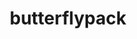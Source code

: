 ---
title: "butterflypack"
layout: cache
categories: [package, develop]
meta: {"versions": ["2.4.0"], "compilers": ["cce@=15.0.1", "gcc@=10.3.0", "gcc@=11.4.0", "gcc@=9.4.0", "oneapi@=2024.2.0", "oneapi@=2024.2.1"], "oss": ["rhel8", "sle_hpc15", "ubuntu20.04", "ubuntu22.04"], "platforms": ["linux"], "targets": ["neoverse_v1", "neoverse_v2", "ppc64le", "x86_64_v3", "x86_64_v4", "zen4"], "stacks": ["e4s", "e4s-cray-rhel", "e4s-cray-sles", "e4s-neoverse-v2", "e4s-neoverse_v1", "e4s-oneapi", "e4s-power", "e4s-rocm-external", "root"], "num_specs": 40, "num_specs_by_stack": {"e4s-cray-rhel": 1, "root": 40, "e4s-cray-sles": 2, "e4s-power": 5, "e4s-neoverse_v1": 5, "e4s-neoverse-v2": 6, "e4s": 10, "e4s-rocm-external": 5, "e4s-oneapi": 6}}
spec_details: [{"hash": "6ameb5iy2wt7j2fzl74kark5x4y6xlik", "compiler": "cce@=15.0.1", "versions": ["2.4.0"], "os": "rhel8", "platform": "linux", "target": "zen4", "variants": ["build_system=cmake", "build_type=Release", "generator=make", "~ipo", "+openmp", "+shared"], "stacks": ["e4s-cray-rhel", "root"], "size": "-", "tarball": "https://binaries.spack.io/develop/build_cache/linux-rhel8-zen4/cce-15.0.1/butterflypack-2.4.0/linux-rhel8-zen4-cce-15.0.1-butterflypack-2.4.0-6ameb5iy2wt7j2fzl74kark5x4y6xlik.spack"}, {"hash": "s3zcr7aqs2533stpq2ptgtlp2mmfci7m", "compiler": "gcc@=10.3.0", "versions": ["2.4.0"], "os": "sle_hpc15", "platform": "linux", "target": "x86_64_v4", "variants": ["build_system=cmake", "build_type=Release", "generator=make", "~ipo", "+openmp", "+shared"], "stacks": ["e4s-cray-sles", "root"], "size": "-", "tarball": "https://binaries.spack.io/develop/build_cache/linux-sle_hpc15-x86_64_v4/gcc-10.3.0/butterflypack-2.4.0/linux-sle_hpc15-x86_64_v4-gcc-10.3.0-butterflypack-2.4.0-s3zcr7aqs2533stpq2ptgtlp2mmfci7m.spack"}, {"hash": "digaj6l4v4ucuvoxnlgttdsre4qpyval", "compiler": "gcc@=10.3.0", "versions": ["2.4.0"], "os": "sle_hpc15", "platform": "linux", "target": "x86_64_v4", "variants": ["build_system=cmake", "build_type=Release", "generator=make", "~ipo", "+openmp", "+shared"], "stacks": ["e4s-cray-sles", "root"], "size": "-", "tarball": "https://binaries.spack.io/develop/build_cache/linux-sle_hpc15-x86_64_v4/gcc-10.3.0/butterflypack-2.4.0/linux-sle_hpc15-x86_64_v4-gcc-10.3.0-butterflypack-2.4.0-digaj6l4v4ucuvoxnlgttdsre4qpyval.spack"}, {"hash": "kgtxjmqm7toswr2e2jpxgkzxanp74noi", "compiler": "gcc@=9.4.0", "versions": ["2.4.0"], "os": "ubuntu20.04", "platform": "linux", "target": "ppc64le", "variants": ["build_system=cmake", "build_type=Release", "generator=make", "~ipo", "+openmp", "+shared"], "stacks": ["e4s-power", "root"], "size": "-", "tarball": "https://binaries.spack.io/develop/build_cache/linux-ubuntu20.04-ppc64le/gcc-9.4.0/butterflypack-2.4.0/linux-ubuntu20.04-ppc64le-gcc-9.4.0-butterflypack-2.4.0-kgtxjmqm7toswr2e2jpxgkzxanp74noi.spack"}, {"hash": "r5w4rmmuf732hkofrk6dpghw7o4wi34q", "compiler": "gcc@=9.4.0", "versions": ["2.4.0"], "os": "ubuntu20.04", "platform": "linux", "target": "ppc64le", "variants": ["build_system=cmake", "build_type=Release", "generator=make", "~ipo", "+openmp", "+shared"], "stacks": ["e4s-power", "root"], "size": "-", "tarball": "https://binaries.spack.io/develop/build_cache/linux-ubuntu20.04-ppc64le/gcc-9.4.0/butterflypack-2.4.0/linux-ubuntu20.04-ppc64le-gcc-9.4.0-butterflypack-2.4.0-r5w4rmmuf732hkofrk6dpghw7o4wi34q.spack"}, {"hash": "mfg2vafwc6sjrexcruufvfalthmbpio3", "compiler": "gcc@=9.4.0", "versions": ["2.4.0"], "os": "ubuntu20.04", "platform": "linux", "target": "ppc64le", "variants": ["build_system=cmake", "build_type=Release", "generator=make", "~ipo", "+openmp", "+shared"], "stacks": ["e4s-power", "root"], "size": "-", "tarball": "https://binaries.spack.io/develop/build_cache/linux-ubuntu20.04-ppc64le/gcc-9.4.0/butterflypack-2.4.0/linux-ubuntu20.04-ppc64le-gcc-9.4.0-butterflypack-2.4.0-mfg2vafwc6sjrexcruufvfalthmbpio3.spack"}, {"hash": "cafiyt7lkfg6ujbqlvkglz5jyq47jxwf", "compiler": "gcc@=9.4.0", "versions": ["2.4.0"], "os": "ubuntu20.04", "platform": "linux", "target": "ppc64le", "variants": ["build_system=cmake", "build_type=Release", "generator=make", "~ipo", "+openmp", "+shared"], "stacks": ["e4s-power", "root"], "size": "-", "tarball": "https://binaries.spack.io/develop/build_cache/linux-ubuntu20.04-ppc64le/gcc-9.4.0/butterflypack-2.4.0/linux-ubuntu20.04-ppc64le-gcc-9.4.0-butterflypack-2.4.0-cafiyt7lkfg6ujbqlvkglz5jyq47jxwf.spack"}, {"hash": "b7i3pt7f73a7n7d2vqwu4h2drg6yy3n2", "compiler": "gcc@=9.4.0", "versions": ["2.4.0"], "os": "ubuntu20.04", "platform": "linux", "target": "ppc64le", "variants": ["build_system=cmake", "build_type=Release", "generator=make", "~ipo", "+openmp", "+shared"], "stacks": ["e4s-power", "root"], "size": "-", "tarball": "https://binaries.spack.io/develop/build_cache/linux-ubuntu20.04-ppc64le/gcc-9.4.0/butterflypack-2.4.0/linux-ubuntu20.04-ppc64le-gcc-9.4.0-butterflypack-2.4.0-b7i3pt7f73a7n7d2vqwu4h2drg6yy3n2.spack"}, {"hash": "i2fa2yavnlmflgx53ytwueiaafwje24r", "compiler": "gcc@=11.4.0", "versions": ["2.4.0"], "os": "ubuntu22.04", "platform": "linux", "target": "neoverse_v1", "variants": ["build_system=cmake", "build_type=Release", "generator=make", "~ipo", "+openmp", "+shared"], "stacks": ["e4s-neoverse_v1", "root"], "size": "-", "tarball": "https://binaries.spack.io/develop/build_cache/linux-ubuntu22.04-neoverse_v1/gcc-11.4.0/butterflypack-2.4.0/linux-ubuntu22.04-neoverse_v1-gcc-11.4.0-butterflypack-2.4.0-i2fa2yavnlmflgx53ytwueiaafwje24r.spack"}, {"hash": "tczgb7uce7buckc3tcoyeiwixexepv5z", "compiler": "gcc@=11.4.0", "versions": ["2.4.0"], "os": "ubuntu22.04", "platform": "linux", "target": "neoverse_v1", "variants": ["build_system=cmake", "build_type=Release", "generator=make", "~ipo", "+openmp", "+shared"], "stacks": ["e4s-neoverse_v1", "root"], "size": "-", "tarball": "https://binaries.spack.io/develop/build_cache/linux-ubuntu22.04-neoverse_v1/gcc-11.4.0/butterflypack-2.4.0/linux-ubuntu22.04-neoverse_v1-gcc-11.4.0-butterflypack-2.4.0-tczgb7uce7buckc3tcoyeiwixexepv5z.spack"}, {"hash": "2e56mdj6bt353ughhnlrvwy2rgzi6pal", "compiler": "gcc@=11.4.0", "versions": ["2.4.0"], "os": "ubuntu22.04", "platform": "linux", "target": "neoverse_v1", "variants": ["build_system=cmake", "build_type=Release", "generator=make", "~ipo", "+openmp", "+shared"], "stacks": ["e4s-neoverse_v1", "root"], "size": "-", "tarball": "https://binaries.spack.io/develop/build_cache/linux-ubuntu22.04-neoverse_v1/gcc-11.4.0/butterflypack-2.4.0/linux-ubuntu22.04-neoverse_v1-gcc-11.4.0-butterflypack-2.4.0-2e56mdj6bt353ughhnlrvwy2rgzi6pal.spack"}, {"hash": "5fzekwfle7v2eq6lbx77hfrd2ogkgl7t", "compiler": "gcc@=11.4.0", "versions": ["2.4.0"], "os": "ubuntu22.04", "platform": "linux", "target": "neoverse_v1", "variants": ["build_system=cmake", "build_type=Release", "generator=make", "~ipo", "+openmp", "+shared"], "stacks": ["e4s-neoverse_v1", "root"], "size": "-", "tarball": "https://binaries.spack.io/develop/build_cache/linux-ubuntu22.04-neoverse_v1/gcc-11.4.0/butterflypack-2.4.0/linux-ubuntu22.04-neoverse_v1-gcc-11.4.0-butterflypack-2.4.0-5fzekwfle7v2eq6lbx77hfrd2ogkgl7t.spack"}, {"hash": "sesyo5x32g52ffjdguogywth3ph53623", "compiler": "gcc@=11.4.0", "versions": ["2.4.0"], "os": "ubuntu22.04", "platform": "linux", "target": "neoverse_v1", "variants": ["build_system=cmake", "build_type=Release", "generator=make", "~ipo", "+openmp", "+shared"], "stacks": ["e4s-neoverse_v1", "root"], "size": "-", "tarball": "https://binaries.spack.io/develop/build_cache/linux-ubuntu22.04-neoverse_v1/gcc-11.4.0/butterflypack-2.4.0/linux-ubuntu22.04-neoverse_v1-gcc-11.4.0-butterflypack-2.4.0-sesyo5x32g52ffjdguogywth3ph53623.spack"}, {"hash": "tphocovql4lpl4x4re2cbnupjhrypj4x", "compiler": "gcc@=11.4.0", "versions": ["2.4.0"], "os": "ubuntu22.04", "platform": "linux", "target": "neoverse_v2", "variants": ["build_system=cmake", "build_type=Release", "generator=make", "~ipo", "+openmp", "+shared"], "stacks": ["e4s-neoverse-v2", "root"], "size": "-", "tarball": "https://binaries.spack.io/develop/build_cache/linux-ubuntu22.04-neoverse_v2/gcc-11.4.0/butterflypack-2.4.0/linux-ubuntu22.04-neoverse_v2-gcc-11.4.0-butterflypack-2.4.0-tphocovql4lpl4x4re2cbnupjhrypj4x.spack"}, {"hash": "rtjditocxfpo54r5c62ncwskzzd65b4u", "compiler": "gcc@=11.4.0", "versions": ["2.4.0"], "os": "ubuntu22.04", "platform": "linux", "target": "neoverse_v2", "variants": ["build_system=cmake", "build_type=Release", "generator=make", "~ipo", "+openmp", "+shared"], "stacks": ["e4s-neoverse-v2", "root"], "size": "-", "tarball": "https://binaries.spack.io/develop/build_cache/linux-ubuntu22.04-neoverse_v2/gcc-11.4.0/butterflypack-2.4.0/linux-ubuntu22.04-neoverse_v2-gcc-11.4.0-butterflypack-2.4.0-rtjditocxfpo54r5c62ncwskzzd65b4u.spack"}, {"hash": "rbcaabek7357znh3muh26kbcfwhzrtu6", "compiler": "gcc@=11.4.0", "versions": ["2.4.0"], "os": "ubuntu22.04", "platform": "linux", "target": "neoverse_v2", "variants": ["build_system=cmake", "build_type=Release", "generator=make", "~ipo", "+openmp", "+shared"], "stacks": ["e4s-neoverse-v2", "root"], "size": "-", "tarball": "https://binaries.spack.io/develop/build_cache/linux-ubuntu22.04-neoverse_v2/gcc-11.4.0/butterflypack-2.4.0/linux-ubuntu22.04-neoverse_v2-gcc-11.4.0-butterflypack-2.4.0-rbcaabek7357znh3muh26kbcfwhzrtu6.spack"}, {"hash": "7trzu2vcloome2hhvs6c22v273m7sov3", "compiler": "gcc@=11.4.0", "versions": ["2.4.0"], "os": "ubuntu22.04", "platform": "linux", "target": "neoverse_v2", "variants": ["build_system=cmake", "build_type=Release", "generator=make", "~ipo", "+openmp", "+shared"], "stacks": ["e4s-neoverse-v2", "root"], "size": "-", "tarball": "https://binaries.spack.io/develop/build_cache/linux-ubuntu22.04-neoverse_v2/gcc-11.4.0/butterflypack-2.4.0/linux-ubuntu22.04-neoverse_v2-gcc-11.4.0-butterflypack-2.4.0-7trzu2vcloome2hhvs6c22v273m7sov3.spack"}, {"hash": "kc24dxbpul35ijjzkmbcfllr46xajqdj", "compiler": "gcc@=11.4.0", "versions": ["2.4.0"], "os": "ubuntu22.04", "platform": "linux", "target": "neoverse_v2", "variants": ["build_system=cmake", "build_type=Release", "generator=make", "~ipo", "+openmp", "+shared"], "stacks": ["e4s-neoverse-v2", "root"], "size": "-", "tarball": "https://binaries.spack.io/develop/build_cache/linux-ubuntu22.04-neoverse_v2/gcc-11.4.0/butterflypack-2.4.0/linux-ubuntu22.04-neoverse_v2-gcc-11.4.0-butterflypack-2.4.0-kc24dxbpul35ijjzkmbcfllr46xajqdj.spack"}, {"hash": "tzjtouwm5epywbkr3s3esucidtd5ar5k", "compiler": "gcc@=11.4.0", "versions": ["2.4.0"], "os": "ubuntu22.04", "platform": "linux", "target": "neoverse_v2", "variants": ["build_system=cmake", "build_type=Release", "generator=make", "~ipo", "+openmp", "+shared"], "stacks": ["e4s-neoverse-v2", "root"], "size": "-", "tarball": "https://binaries.spack.io/develop/build_cache/linux-ubuntu22.04-neoverse_v2/gcc-11.4.0/butterflypack-2.4.0/linux-ubuntu22.04-neoverse_v2-gcc-11.4.0-butterflypack-2.4.0-tzjtouwm5epywbkr3s3esucidtd5ar5k.spack"}, {"hash": "oafuf35ts76s3dbrgru7bglehp6knce7", "compiler": "gcc@=11.4.0", "versions": ["2.4.0"], "os": "ubuntu22.04", "platform": "linux", "target": "x86_64_v3", "variants": ["build_system=cmake", "build_type=Release", "generator=make", "~ipo", "+openmp", "+shared"], "stacks": ["e4s", "root"], "size": "-", "tarball": "https://binaries.spack.io/develop/build_cache/linux-ubuntu22.04-x86_64_v3/gcc-11.4.0/butterflypack-2.4.0/linux-ubuntu22.04-x86_64_v3-gcc-11.4.0-butterflypack-2.4.0-oafuf35ts76s3dbrgru7bglehp6knce7.spack"}, {"hash": "modirrykrj2ev2tq5pvo6rkuj5c74sz7", "compiler": "gcc@=11.4.0", "versions": ["2.4.0"], "os": "ubuntu22.04", "platform": "linux", "target": "x86_64_v3", "variants": ["build_system=cmake", "build_type=Release", "generator=make", "~ipo", "+openmp", "+shared"], "stacks": ["e4s-rocm-external", "root"], "size": "-", "tarball": "https://binaries.spack.io/develop/build_cache/linux-ubuntu22.04-x86_64_v3/gcc-11.4.0/butterflypack-2.4.0/linux-ubuntu22.04-x86_64_v3-gcc-11.4.0-butterflypack-2.4.0-modirrykrj2ev2tq5pvo6rkuj5c74sz7.spack"}, {"hash": "lv3u6t6hybf45jymdy5skavnvbwwqrwf", "compiler": "gcc@=11.4.0", "versions": ["2.4.0"], "os": "ubuntu22.04", "platform": "linux", "target": "x86_64_v3", "variants": ["build_system=cmake", "build_type=Release", "generator=make", "~ipo", "+openmp", "+shared"], "stacks": ["e4s", "root"], "size": "-", "tarball": "https://binaries.spack.io/develop/build_cache/linux-ubuntu22.04-x86_64_v3/gcc-11.4.0/butterflypack-2.4.0/linux-ubuntu22.04-x86_64_v3-gcc-11.4.0-butterflypack-2.4.0-lv3u6t6hybf45jymdy5skavnvbwwqrwf.spack"}, {"hash": "5yuilunecdync6aqfwduhfz7ihkjktok", "compiler": "gcc@=11.4.0", "versions": ["2.4.0"], "os": "ubuntu22.04", "platform": "linux", "target": "x86_64_v3", "variants": ["build_system=cmake", "build_type=Release", "generator=make", "~ipo", "+openmp", "+shared"], "stacks": ["e4s", "root"], "size": "-", "tarball": "https://binaries.spack.io/develop/build_cache/linux-ubuntu22.04-x86_64_v3/gcc-11.4.0/butterflypack-2.4.0/linux-ubuntu22.04-x86_64_v3-gcc-11.4.0-butterflypack-2.4.0-5yuilunecdync6aqfwduhfz7ihkjktok.spack"}, {"hash": "ueqhyxyowajjc4tmh4my7g444ehffnqy", "compiler": "gcc@=11.4.0", "versions": ["2.4.0"], "os": "ubuntu22.04", "platform": "linux", "target": "x86_64_v3", "variants": ["build_system=cmake", "build_type=Release", "generator=make", "~ipo", "+openmp", "+shared"], "stacks": ["e4s", "root"], "size": "-", "tarball": "https://binaries.spack.io/develop/build_cache/linux-ubuntu22.04-x86_64_v3/gcc-11.4.0/butterflypack-2.4.0/linux-ubuntu22.04-x86_64_v3-gcc-11.4.0-butterflypack-2.4.0-ueqhyxyowajjc4tmh4my7g444ehffnqy.spack"}, {"hash": "snepf5lo2t5nvxznhivbvryxlygm3hak", "compiler": "gcc@=11.4.0", "versions": ["2.4.0"], "os": "ubuntu22.04", "platform": "linux", "target": "x86_64_v3", "variants": ["build_system=cmake", "build_type=Release", "generator=make", "~ipo", "+openmp", "+shared"], "stacks": ["e4s-rocm-external", "root"], "size": "-", "tarball": "https://binaries.spack.io/develop/build_cache/linux-ubuntu22.04-x86_64_v3/gcc-11.4.0/butterflypack-2.4.0/linux-ubuntu22.04-x86_64_v3-gcc-11.4.0-butterflypack-2.4.0-snepf5lo2t5nvxznhivbvryxlygm3hak.spack"}, {"hash": "aou5bscuj4zx4b7mdw5atjhwolcky4hb", "compiler": "gcc@=11.4.0", "versions": ["2.4.0"], "os": "ubuntu22.04", "platform": "linux", "target": "x86_64_v3", "variants": ["build_system=cmake", "build_type=Release", "generator=make", "~ipo", "+openmp", "+shared"], "stacks": ["e4s", "root"], "size": "-", "tarball": "https://binaries.spack.io/develop/build_cache/linux-ubuntu22.04-x86_64_v3/gcc-11.4.0/butterflypack-2.4.0/linux-ubuntu22.04-x86_64_v3-gcc-11.4.0-butterflypack-2.4.0-aou5bscuj4zx4b7mdw5atjhwolcky4hb.spack"}, {"hash": "rbhoipndmslxt2ktuwtpafohffmb3vts", "compiler": "gcc@=11.4.0", "versions": ["2.4.0"], "os": "ubuntu22.04", "platform": "linux", "target": "x86_64_v3", "variants": ["build_system=cmake", "build_type=Release", "generator=make", "~ipo", "+openmp", "+shared"], "stacks": ["e4s-rocm-external", "root"], "size": "-", "tarball": "https://binaries.spack.io/develop/build_cache/linux-ubuntu22.04-x86_64_v3/gcc-11.4.0/butterflypack-2.4.0/linux-ubuntu22.04-x86_64_v3-gcc-11.4.0-butterflypack-2.4.0-rbhoipndmslxt2ktuwtpafohffmb3vts.spack"}, {"hash": "eu7lsku3uypjssqdsyko6udfkajxrzpr", "compiler": "gcc@=11.4.0", "versions": ["2.4.0"], "os": "ubuntu22.04", "platform": "linux", "target": "x86_64_v3", "variants": ["build_system=cmake", "build_type=Release", "generator=make", "~ipo", "+openmp", "+shared"], "stacks": ["e4s", "root"], "size": "-", "tarball": "https://binaries.spack.io/develop/build_cache/linux-ubuntu22.04-x86_64_v3/gcc-11.4.0/butterflypack-2.4.0/linux-ubuntu22.04-x86_64_v3-gcc-11.4.0-butterflypack-2.4.0-eu7lsku3uypjssqdsyko6udfkajxrzpr.spack"}, {"hash": "c3yvj2cekscefhcdgjidkjdxb4ek5jue", "compiler": "gcc@=11.4.0", "versions": ["2.4.0"], "os": "ubuntu22.04", "platform": "linux", "target": "x86_64_v3", "variants": ["build_system=cmake", "build_type=Release", "generator=make", "~ipo", "+openmp", "+shared"], "stacks": ["e4s-rocm-external", "root"], "size": "-", "tarball": "https://binaries.spack.io/develop/build_cache/linux-ubuntu22.04-x86_64_v3/gcc-11.4.0/butterflypack-2.4.0/linux-ubuntu22.04-x86_64_v3-gcc-11.4.0-butterflypack-2.4.0-c3yvj2cekscefhcdgjidkjdxb4ek5jue.spack"}, {"hash": "7dy3hqvyhhchxafhyexoqmx6pxzsvkzj", "compiler": "gcc@=11.4.0", "versions": ["2.4.0"], "os": "ubuntu22.04", "platform": "linux", "target": "x86_64_v3", "variants": ["build_system=cmake", "build_type=Release", "generator=make", "~ipo", "+openmp", "+shared"], "stacks": ["e4s-rocm-external", "root"], "size": "-", "tarball": "https://binaries.spack.io/develop/build_cache/linux-ubuntu22.04-x86_64_v3/gcc-11.4.0/butterflypack-2.4.0/linux-ubuntu22.04-x86_64_v3-gcc-11.4.0-butterflypack-2.4.0-7dy3hqvyhhchxafhyexoqmx6pxzsvkzj.spack"}, {"hash": "iokab47e6apcsnwmcvwn7wiktuhjjdst", "compiler": "gcc@=11.4.0", "versions": ["2.4.0"], "os": "ubuntu22.04", "platform": "linux", "target": "x86_64_v3", "variants": ["build_system=cmake", "build_type=Release", "generator=make", "~ipo", "+openmp", "+shared"], "stacks": ["e4s", "root"], "size": "-", "tarball": "https://binaries.spack.io/develop/build_cache/linux-ubuntu22.04-x86_64_v3/gcc-11.4.0/butterflypack-2.4.0/linux-ubuntu22.04-x86_64_v3-gcc-11.4.0-butterflypack-2.4.0-iokab47e6apcsnwmcvwn7wiktuhjjdst.spack"}, {"hash": "4g4cjacygf4id4x3eadz24n5awgt6yqa", "compiler": "gcc@=11.4.0", "versions": ["2.4.0"], "os": "ubuntu22.04", "platform": "linux", "target": "x86_64_v3", "variants": ["build_system=cmake", "build_type=Release", "generator=make", "~ipo", "+openmp", "+shared"], "stacks": ["e4s", "root"], "size": "-", "tarball": "https://binaries.spack.io/develop/build_cache/linux-ubuntu22.04-x86_64_v3/gcc-11.4.0/butterflypack-2.4.0/linux-ubuntu22.04-x86_64_v3-gcc-11.4.0-butterflypack-2.4.0-4g4cjacygf4id4x3eadz24n5awgt6yqa.spack"}, {"hash": "jobunj55ickuay7nxio7w3h23yummh5i", "compiler": "gcc@=11.4.0", "versions": ["2.4.0"], "os": "ubuntu22.04", "platform": "linux", "target": "x86_64_v3", "variants": ["build_system=cmake", "build_type=Release", "generator=make", "~ipo", "+openmp", "+shared"], "stacks": ["e4s", "root"], "size": "-", "tarball": "https://binaries.spack.io/develop/build_cache/linux-ubuntu22.04-x86_64_v3/gcc-11.4.0/butterflypack-2.4.0/linux-ubuntu22.04-x86_64_v3-gcc-11.4.0-butterflypack-2.4.0-jobunj55ickuay7nxio7w3h23yummh5i.spack"}, {"hash": "kdgtqpwwmkqmyrisujglljvcumnpgpfu", "compiler": "gcc@=11.4.0", "versions": ["2.4.0"], "os": "ubuntu22.04", "platform": "linux", "target": "x86_64_v3", "variants": ["build_system=cmake", "build_type=Release", "generator=make", "~ipo", "+openmp", "+shared"], "stacks": ["e4s", "root"], "size": "-", "tarball": "https://binaries.spack.io/develop/build_cache/linux-ubuntu22.04-x86_64_v3/gcc-11.4.0/butterflypack-2.4.0/linux-ubuntu22.04-x86_64_v3-gcc-11.4.0-butterflypack-2.4.0-kdgtqpwwmkqmyrisujglljvcumnpgpfu.spack"}, {"hash": "isk4quvo3er5bf3kfjaxj2w4dhakytgc", "compiler": "oneapi@=2024.2.0", "versions": ["2.4.0"], "os": "ubuntu22.04", "platform": "linux", "target": "x86_64_v3", "variants": ["build_system=cmake", "build_type=Release", "generator=make", "~ipo", "+openmp", "+shared"], "stacks": ["e4s-oneapi", "root"], "size": "-", "tarball": "https://binaries.spack.io/develop/build_cache/linux-ubuntu22.04-x86_64_v3/oneapi-2024.2.0/butterflypack-2.4.0/linux-ubuntu22.04-x86_64_v3-oneapi-2024.2.0-butterflypack-2.4.0-isk4quvo3er5bf3kfjaxj2w4dhakytgc.spack"}, {"hash": "tegmf2zld4fbxa2fwjme5gclwjyd5jcb", "compiler": "oneapi@=2024.2.1", "versions": ["2.4.0"], "os": "ubuntu22.04", "platform": "linux", "target": "x86_64_v3", "variants": ["build_system=cmake", "build_type=Release", "generator=make", "~ipo", "+openmp", "+shared"], "stacks": ["e4s-oneapi", "root"], "size": "-", "tarball": "https://binaries.spack.io/develop/build_cache/linux-ubuntu22.04-x86_64_v3/oneapi-2024.2.1/butterflypack-2.4.0/linux-ubuntu22.04-x86_64_v3-oneapi-2024.2.1-butterflypack-2.4.0-tegmf2zld4fbxa2fwjme5gclwjyd5jcb.spack"}, {"hash": "wtlissmnnz6p4mn42nbspyocbomciwjl", "compiler": "oneapi@=2024.2.1", "versions": ["2.4.0"], "os": "ubuntu22.04", "platform": "linux", "target": "x86_64_v3", "variants": ["build_system=cmake", "build_type=Release", "generator=make", "~ipo", "+openmp", "+shared"], "stacks": ["e4s-oneapi", "root"], "size": "-", "tarball": "https://binaries.spack.io/develop/build_cache/linux-ubuntu22.04-x86_64_v3/oneapi-2024.2.1/butterflypack-2.4.0/linux-ubuntu22.04-x86_64_v3-oneapi-2024.2.1-butterflypack-2.4.0-wtlissmnnz6p4mn42nbspyocbomciwjl.spack"}, {"hash": "axytmh3dvmr25vzv6j6vv6bgeuh3e2af", "compiler": "oneapi@=2024.2.1", "versions": ["2.4.0"], "os": "ubuntu22.04", "platform": "linux", "target": "x86_64_v3", "variants": ["build_system=cmake", "build_type=Release", "generator=make", "~ipo", "+openmp", "+shared"], "stacks": ["e4s-oneapi", "root"], "size": "-", "tarball": "https://binaries.spack.io/develop/build_cache/linux-ubuntu22.04-x86_64_v3/oneapi-2024.2.1/butterflypack-2.4.0/linux-ubuntu22.04-x86_64_v3-oneapi-2024.2.1-butterflypack-2.4.0-axytmh3dvmr25vzv6j6vv6bgeuh3e2af.spack"}, {"hash": "wlws4os5b52fvz5manzbil4jto2kv7gt", "compiler": "oneapi@=2024.2.1", "versions": ["2.4.0"], "os": "ubuntu22.04", "platform": "linux", "target": "x86_64_v3", "variants": ["build_system=cmake", "build_type=Release", "generator=make", "~ipo", "+openmp", "+shared"], "stacks": ["e4s-oneapi", "root"], "size": "-", "tarball": "https://binaries.spack.io/develop/build_cache/linux-ubuntu22.04-x86_64_v3/oneapi-2024.2.1/butterflypack-2.4.0/linux-ubuntu22.04-x86_64_v3-oneapi-2024.2.1-butterflypack-2.4.0-wlws4os5b52fvz5manzbil4jto2kv7gt.spack"}, {"hash": "4h4lgbfbrzt4q2mei2gytcetgvgm42k4", "compiler": "oneapi@=2024.2.1", "versions": ["2.4.0"], "os": "ubuntu22.04", "platform": "linux", "target": "x86_64_v3", "variants": ["build_system=cmake", "build_type=Release", "generator=make", "~ipo", "+openmp", "+shared"], "stacks": ["e4s-oneapi", "root"], "size": "-", "tarball": "https://binaries.spack.io/develop/build_cache/linux-ubuntu22.04-x86_64_v3/oneapi-2024.2.1/butterflypack-2.4.0/linux-ubuntu22.04-x86_64_v3-oneapi-2024.2.1-butterflypack-2.4.0-4h4lgbfbrzt4q2mei2gytcetgvgm42k4.spack"}]
---